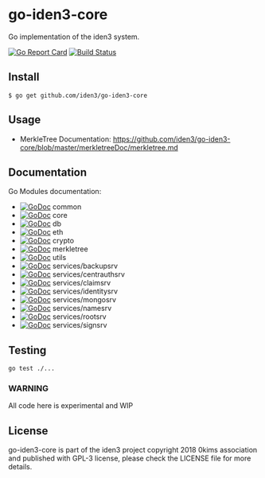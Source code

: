 # go-iden3-core

Go implementation of the iden3 system.

[![Go Report Card](https://goreportcard.com/badge/github.com/iden3/go-iden3-core)](https://goreportcard.com/report/github.com/iden3/go-iden3-core)
[![Build Status](https://travis-ci.org/iden3/go-iden3-core.svg?branch=master)](https://travis-ci.org/iden3/go-iden3-core)

## Install
```
$ go get github.com/iden3/go-iden3-core
```

## Usage
- MerkleTree Documentation: https://github.com/iden3/go-iden3-core/blob/master/merkletreeDoc/merkletree.md

## Documentation

Go Modules documentation:
- [![GoDoc](https://godoc.org/github.com/iden3/go-iden3-core/common?status.svg)](https://godoc.org/github.com/iden3/go-iden3-core/common) common
- [![GoDoc](https://godoc.org/github.com/iden3/go-iden3-core/core?status.svg)](https://godoc.org/github.com/iden3/go-iden3-core/core) core
- [![GoDoc](https://godoc.org/github.com/iden3/go-iden3-core/db?status.svg)](https://godoc.org/github.com/iden3/go-iden3-core/db) db
- [![GoDoc](https://godoc.org/github.com/iden3/go-iden3-core/eth?status.svg)](https://godoc.org/github.com/iden3/go-iden3-core/eth) eth
- [![GoDoc](https://godoc.org/github.com/iden3/go-iden3-core/crypto?status.svg)](https://godoc.org/github.com/iden3/go-iden3-core/crypto) crypto
- [![GoDoc](https://godoc.org/github.com/iden3/go-iden3-core/merkletree?status.svg)](https://godoc.org/github.com/iden3/go-iden3-core/merkletree) merkletree
- [![GoDoc](https://godoc.org/github.com/iden3/go-iden3-core/utils?status.svg)](https://godoc.org/github.com/iden3/go-iden3-core/utils) utils
- [![GoDoc](https://godoc.org/github.com/iden3/go-iden3-core/services/backupsrv?status.svg)](https://godoc.org/github.com/iden3/go-iden3-core/services/backupsrv) services/backupsrv
- [![GoDoc](https://godoc.org/github.com/iden3/go-iden3-core/services/centrauthsrv?status.svg)](https://godoc.org/github.com/iden3/go-iden3-core/services/centrauthsrv) services/centrauthsrv
- [![GoDoc](https://godoc.org/github.com/iden3/go-iden3-core/services/claimsrv?status.svg)](https://godoc.org/github.com/iden3/go-iden3-core/services/claimsrv) services/claimsrv
- [![GoDoc](https://godoc.org/github.com/iden3/go-iden3-core/services/identitysrv?status.svg)](https://godoc.org/github.com/iden3/go-iden3-core/services/identitysrv) services/identitysrv
- [![GoDoc](https://godoc.org/github.com/iden3/go-iden3-core/services/mongosrv?status.svg)](https://godoc.org/github.com/iden3/go-iden3-core/services/mongosrv) services/mongosrv
- [![GoDoc](https://godoc.org/github.com/iden3/go-iden3-core/services/namesrv?status.svg)](https://godoc.org/github.com/iden3/go-iden3-core/services/namesrv) services/namesrv
- [![GoDoc](https://godoc.org/github.com/iden3/go-iden3-core/services/rootsrv?status.svg)](https://godoc.org/github.com/iden3/go-iden3-core/services/rootsrv) services/rootsrv
- [![GoDoc](https://godoc.org/github.com/iden3/go-iden3-core/services/signsrv?status.svg)](https://godoc.org/github.com/iden3/go-iden3-core/services/signsrv) services/signsrv

## Testing
`go test ./...`



### WARNING
All code here is experimental and WIP

## License
go-iden3-core is part of the iden3 project copyright 2018 0kims association and published with GPL-3 license, please check the LICENSE file for more details.
